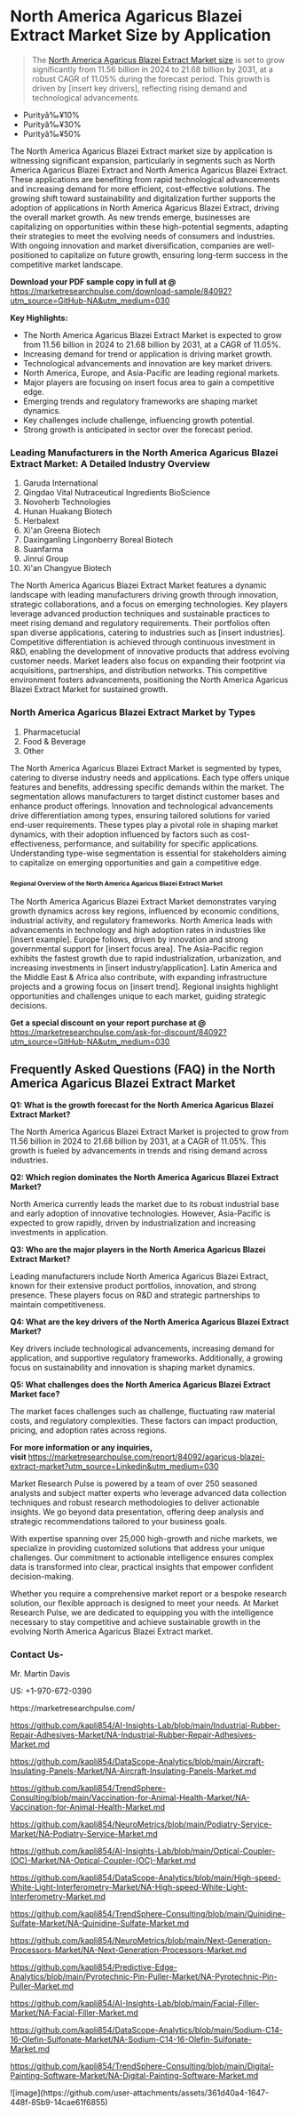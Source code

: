 <h1>North America Agaricus Blazei Extract Market&nbsp;Size by Application</h1><blockquote><p>The <a href="https://marketresearchpulse.com/download-sample/84092?utm_source=GitHub-NA&amp;utm_medium=030">North America Agaricus Blazei Extract Market size</a> is set to grow significantly from 11.56 billion in 2024 to 21.68 billion by 2031, at a robust CAGR of 11.05% during the forecast period. This growth is driven by [insert key drivers], reflecting rising demand and technological advancements.</p></blockquote><ul><li>Purityâ‰¥10%<li> Purityâ‰¥30%<li> Purityâ‰¥50%</li></ul><p>The North America Agaricus Blazei Extract market size by application is witnessing significant expansion, particularly in segments such as North America Agaricus Blazei Extract and North America Agaricus Blazei Extract. These applications are benefiting from rapid technological advancements and increasing demand for more efficient, cost-effective solutions. The growing shift toward sustainability and digitalization further supports the adoption of applications in North America Agaricus Blazei Extract, driving the overall market growth. As new trends emerge, businesses are capitalizing on opportunities within these high-potential segments, adapting their strategies to meet the evolving needs of consumers and industries. With ongoing innovation and market diversification, companies are well-positioned to capitalize on future growth, ensuring long-term success in the competitive market landscape.</p><p><strong>Download your PDF sample copy in full at @ </strong><a href="https://marketresearchpulse.com/download-sample/84092?utm_source=GitHub-NA&amp;utm_medium=030">https://marketresearchpulse.com/download-sample/84092?utm_source=GitHub-NA&amp;utm_medium=030</a></p><p><strong>Key Highlights: </strong></p><ul><li>The North America Agaricus Blazei Extract Market is expected to grow from 11.56 billion in 2024 to 21.68 billion by 2031, at a CAGR of 11.05%.</li><li>Increasing demand for trend or application is driving market growth.</li><li>Technological advancements and innovation are key market drivers.</li><li>North America, Europe, and Asia-Pacific are leading regional markets.</li><li>Major players are focusing on insert focus area to gain a competitive edge.</li><li>Emerging trends and regulatory frameworks are shaping market dynamics.</li><li>Key challenges include challenge, influencing growth potential.</li><li>Strong growth is anticipated in sector over the forecast period.</li></ul><h3>Leading Manufacturers in the North America Agaricus Blazei Extract Market: A Detailed Industry Overview</h3><ol><li>Garuda International</li><li>Qingdao Vital Nutraceutical Ingredients BioScience</li><li>Novoherb Technologies</li><li>Hunan Huakang Biotech</li><li>Herbalext</li><li>Xi'an Greena Biotech</li><li>Daxinganling Lingonberry Boreal Biotech</li><li>Suanfarma</li><li>Jinrui Group</li><li>Xi'an Changyue Biotech</li></ol><div class="flex max-w-full flex-col flex-grow"><div class="min-h-8 text-message flex w-full flex-col items-end gap-2 whitespace-normal break-words [.text-message+&amp;]:mt-5" dir="auto" data-message-author-role="assistant" data-message-id="fd8432e4-4910-450d-b182-61b7bfb0a01f" data-message-model-slug="gpt-4o"><div class="flex w-full flex-col gap-1 empty:hidden first:pt-[3px]"><div class="markdown prose w-full break-words dark:prose-invert light"><p>The North America Agaricus Blazei Extract Market features a dynamic landscape with leading manufacturers driving growth through innovation, strategic collaborations, and a focus on emerging technologies. Key players leverage advanced production techniques and sustainable practices to meet rising demand and regulatory requirements. Their portfolios often span diverse applications, catering to industries such as [insert industries]. Competitive differentiation is achieved through continuous investment in R&amp;D, enabling the development of innovative products that address evolving customer needs. Market leaders also focus on expanding their footprint via acquisitions, partnerships, and distribution networks. This competitive environment fosters advancements, positioning the North America Agaricus Blazei Extract Market for sustained growth.</p></div></div></div></div><h3>North America Agaricus Blazei Extract Market by Types</h3><ol><li>Pharmacetucial<li> Food & Beverage<li> Other</li></ol><div class="flex max-w-full flex-col flex-grow"><div class="min-h-8 text-message flex w-full flex-col items-end gap-2 whitespace-normal break-words [.text-message+&amp;]:mt-5" dir="auto" data-message-author-role="assistant" data-message-id="084470be-0bb7-4664-bddf-5156b4f41249" data-message-model-slug="gpt-4o-mini"><div class="flex w-full flex-col gap-1 empty:hidden first:pt-[3px]"><div class="markdown prose w-full break-words dark:prose-invert light"><p>The North America Agaricus Blazei Extract Market is segmented by types, catering to diverse industry needs and applications. Each type offers unique features and benefits, addressing specific demands within the market. The segmentation allows manufacturers to target distinct customer bases and enhance product offerings. Innovation and technological advancements drive differentiation among types, ensuring tailored solutions for varied end-user requirements. These types play a pivotal role in shaping market dynamics, with their adoption influenced by factors such as cost-effectiveness, performance, and suitability for specific applications. Understanding type-wise segmentation is essential for stakeholders aiming to capitalize on emerging opportunities and gain a competitive edge.</p></div></div></div></div><h3><span style="font-size: 11px;">Regional Overview of the North America Agaricus Blazei Extract Market</span></h3><div class="flex max-w-full flex-col flex-grow"><div class="min-h-8 text-message flex w-full flex-col items-end gap-2 whitespace-normal break-words [.text-message+&amp;]:mt-5" dir="auto" data-message-author-role="assistant" data-message-id="e9038762-ce64-4e30-91c9-9bd413514231" data-message-model-slug="gpt-4o-mini"><div class="flex w-full flex-col gap-1 empty:hidden first:pt-[3px]"><div class="markdown prose w-full break-words dark:prose-invert light"><p>The North America Agaricus Blazei Extract Market demonstrates varying growth dynamics across key regions, influenced by economic conditions, industrial activity, and regulatory frameworks. North America leads with advancements in technology and high adoption rates in industries like [insert example]. Europe follows, driven by innovation and strong governmental support for [insert focus area]. The Asia-Pacific region exhibits the fastest growth due to rapid industrialization, urbanization, and increasing investments in [insert industry/application]. Latin America and the Middle East &amp; Africa also contribute, with expanding infrastructure projects and a growing focus on [insert trend]. Regional insights highlight opportunities and challenges unique to each market, guiding strategic decisions.</p></div></div></div></div><p><strong>Get a special discount on your report purchase at @ </strong><a href="https://marketresearchpulse.com/ask-for-discount/84092?utm_source=GitHub-NA&amp;utm_medium=030">https://marketresearchpulse.com/ask-for-discount/84092?utm_source=GitHub-NA&amp;utm_medium=030</a></p><h2>Frequently Asked Questions (FAQ) in the North America Agaricus Blazei Extract Market</h2><p><strong>Q1: What is the growth forecast for the North America Agaricus Blazei Extract Market?</strong></p><p>The North America Agaricus Blazei Extract Market is projected to grow from 11.56 billion in 2024 to 21.68 billion by 2031, at a CAGR of 11.05%. This growth is fueled by advancements in trends and rising demand across industries.</p><p><strong>Q2: Which region dominates the North America Agaricus Blazei Extract Market?</strong></p><p>North America currently leads the market due to its robust industrial base and early adoption of innovative technologies. However, Asia-Pacific is expected to grow rapidly, driven by industrialization and increasing investments in application.</p><p><strong>Q3: Who are the major players in the North America Agaricus Blazei Extract Market?</strong></p><p>Leading manufacturers include North America Agaricus Blazei Extract, known for their extensive product portfolios, innovation, and strong presence. These players focus on R&amp;D and strategic partnerships to maintain competitiveness.</p><p><strong>Q4: What are the key drivers of the North America Agaricus Blazei Extract Market?</strong></p><p>Key drivers include technological advancements, increasing demand for application, and supportive regulatory frameworks. Additionally, a growing focus on sustainability and innovation is shaping market dynamics.</p><p><strong>Q5: What challenges does the North America Agaricus Blazei Extract Market face?</strong></p><p>The market faces challenges such as challenge, fluctuating raw material costs, and regulatory complexities. These factors can impact production, pricing, and adoption rates across regions.</p><p><strong>For more information or any inquiries, visit&nbsp;</strong><a href="https://marketresearchpulse.com/report/84092/agaricus-blazei-extract-market?utm_source=Linkedin&utm_medium=030">https://marketresearchpulse.com/report/84092/agaricus-blazei-extract-market?utm_source=Linkedin&utm_medium=030</a></p><p>Market Research Pulse is powered by a team of over 250 seasoned analysts and subject matter experts who leverage advanced data collection techniques and robust research methodologies to deliver actionable insights. We go beyond data presentation, offering deep analysis and strategic recommendations tailored to your business goals.</p><p>With expertise spanning over 25,000 high-growth and niche markets, we specialize in providing customized solutions that address your unique challenges. Our commitment to actionable intelligence ensures complex data is transformed into clear, practical insights that empower confident decision-making.</p><p>Whether you require a comprehensive market report or a bespoke research solution, our flexible approach is designed to meet your needs. At Market Research Pulse, we are dedicated to equipping you with the intelligence necessary to stay competitive and achieve sustainable growth in the evolving North America Agaricus Blazei Extract market.</p><h3><strong>Contact Us-</strong></h3><p>Mr. Martin Davis</p><p>US: +1-970-672-0390</p><p>https://marketresearchpulse.com/</p><p><a href="https://github.com/kapli854/AI-Insights-Lab/blob/main/Industrial-Rubber-Repair-Adhesives-Market/NA-Industrial-Rubber-Repair-Adhesives-Market.md">https://github.com/kapli854/AI-Insights-Lab/blob/main/Industrial-Rubber-Repair-Adhesives-Market/NA-Industrial-Rubber-Repair-Adhesives-Market.md</a></p><p><a href="https://github.com/kapli854/DataScope-Analytics/blob/main/Aircraft-Insulating-Panels-Market/NA-Aircraft-Insulating-Panels-Market.md">https://github.com/kapli854/DataScope-Analytics/blob/main/Aircraft-Insulating-Panels-Market/NA-Aircraft-Insulating-Panels-Market.md</a></p><p><a href="https://github.com/kapli854/TrendSphere-Consulting/blob/main/Vaccination-for-Animal-Health-Market/NA-Vaccination-for-Animal-Health-Market.md">https://github.com/kapli854/TrendSphere-Consulting/blob/main/Vaccination-for-Animal-Health-Market/NA-Vaccination-for-Animal-Health-Market.md</a></p><p><a href="https://github.com/kapli854/NeuroMetrics/blob/main/Podiatry-Service-Market/NA-Podiatry-Service-Market.md">https://github.com/kapli854/NeuroMetrics/blob/main/Podiatry-Service-Market/NA-Podiatry-Service-Market.md</a></p><p><a href="https://github.com/kapli854/AI-Insights-Lab/blob/main/Optical-Coupler-(OC)-Market/NA-Optical-Coupler-(OC)-Market.md">https://github.com/kapli854/AI-Insights-Lab/blob/main/Optical-Coupler-(OC)-Market/NA-Optical-Coupler-(OC)-Market.md</a></p><p><a href="https://github.com/kapli854/DataScope-Analytics/blob/main/High-speed-White-Light-Interferometry-Market/NA-High-speed-White-Light-Interferometry-Market.md">https://github.com/kapli854/DataScope-Analytics/blob/main/High-speed-White-Light-Interferometry-Market/NA-High-speed-White-Light-Interferometry-Market.md</a></p><p><a href="https://github.com/kapli854/TrendSphere-Consulting/blob/main/Quinidine-Sulfate-Market/NA-Quinidine-Sulfate-Market.md">https://github.com/kapli854/TrendSphere-Consulting/blob/main/Quinidine-Sulfate-Market/NA-Quinidine-Sulfate-Market.md</a></p><p><a href="https://github.com/kapli854/NeuroMetrics/blob/main/Next-Generation-Processors-Market/NA-Next-Generation-Processors-Market.md">https://github.com/kapli854/NeuroMetrics/blob/main/Next-Generation-Processors-Market/NA-Next-Generation-Processors-Market.md</a></p><p><a href="https://github.com/kapli854/Predictive-Edge-Analytics/blob/main/Pyrotechnic-Pin-Puller-Market/NA-Pyrotechnic-Pin-Puller-Market.md">https://github.com/kapli854/Predictive-Edge-Analytics/blob/main/Pyrotechnic-Pin-Puller-Market/NA-Pyrotechnic-Pin-Puller-Market.md</a></p><p><a href="https://github.com/kapli854/AI-Insights-Lab/blob/main/Facial-Filler-Market/NA-Facial-Filler-Market.md">https://github.com/kapli854/AI-Insights-Lab/blob/main/Facial-Filler-Market/NA-Facial-Filler-Market.md</a></p><p><a href="https://github.com/kapli854/DataScope-Analytics/blob/main/Sodium-C14-16-Olefin-Sulfonate-Market/NA-Sodium-C14-16-Olefin-Sulfonate-Market.md">https://github.com/kapli854/DataScope-Analytics/blob/main/Sodium-C14-16-Olefin-Sulfonate-Market/NA-Sodium-C14-16-Olefin-Sulfonate-Market.md</a></p><p><a href="https://github.com/kapli854/TrendSphere-Consulting/blob/main/Digital-Painting-Software-Market/NA-Digital-Painting-Software-Market.md">https://github.com/kapli854/TrendSphere-Consulting/blob/main/Digital-Painting-Software-Market/NA-Digital-Painting-Software-Market.md</a></p>
![image](https://github.com/user-attachments/assets/361d40a4-1647-448f-85b9-14cae61f6855)
